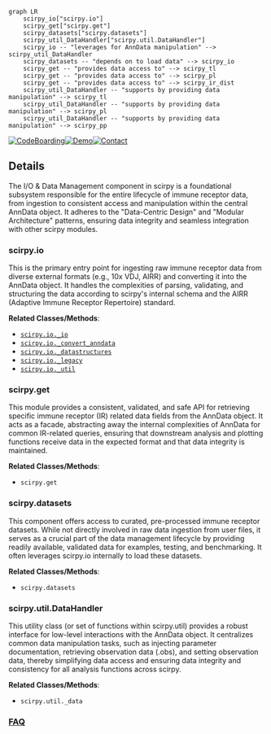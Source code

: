 ```mermaid
graph LR
    scirpy_io["scirpy.io"]
    scirpy_get["scirpy.get"]
    scirpy_datasets["scirpy.datasets"]
    scirpy_util_DataHandler["scirpy.util.DataHandler"]
    scirpy_io -- "leverages for AnnData manipulation" --> scirpy_util_DataHandler
    scirpy_datasets -- "depends on to load data" --> scirpy_io
    scirpy_get -- "provides data access to" --> scirpy_tl
    scirpy_get -- "provides data access to" --> scirpy_pl
    scirpy_get -- "provides data access to" --> scirpy_ir_dist
    scirpy_util_DataHandler -- "supports by providing data manipulation" --> scirpy_tl
    scirpy_util_DataHandler -- "supports by providing data manipulation" --> scirpy_pl
    scirpy_util_DataHandler -- "supports by providing data manipulation" --> scirpy_pp
```

[![CodeBoarding](https://img.shields.io/badge/Generated%20by-CodeBoarding-9cf?style=flat-square)](https://github.com/CodeBoarding/GeneratedOnBoardings)[![Demo](https://img.shields.io/badge/Try%20our-Demo-blue?style=flat-square)](https://www.codeboarding.org/demo)[![Contact](https://img.shields.io/badge/Contact%20us%20-%20contact@codeboarding.org-lightgrey?style=flat-square)](mailto:contact@codeboarding.org)

## Details

The I/O & Data Management component in scirpy is a foundational subsystem responsible for the entire lifecycle of immune receptor data, from ingestion to consistent access and manipulation within the central AnnData object. It adheres to the "Data-Centric Design" and "Modular Architecture" patterns, ensuring data integrity and seamless integration with other scirpy modules.

### scirpy.io
This is the primary entry point for ingesting raw immune receptor data from diverse external formats (e.g., 10x VDJ, AIRR) and converting it into the AnnData object. It handles the complexities of parsing, validating, and structuring the data according to scirpy's internal schema and the AIRR (Adaptive Immune Receptor Repertoire) standard.


**Related Classes/Methods**:

- <a href="https://github.com/scverse/scirpy/blob/main/src/scirpy/io/_io.py" target="_blank" rel="noopener noreferrer">`scirpy.io._io`</a>
- <a href="https://github.com/scverse/scirpy/blob/main/src/scirpy/io/_convert_anndata.py" target="_blank" rel="noopener noreferrer">`scirpy.io._convert_anndata`</a>
- <a href="https://github.com/scverse/scirpy/blob/main/src/scirpy/io/_datastructures.py" target="_blank" rel="noopener noreferrer">`scirpy.io._datastructures`</a>
- <a href="https://github.com/scverse/scirpy/blob/main/src/scirpy/io/_legacy.py" target="_blank" rel="noopener noreferrer">`scirpy.io._legacy`</a>
- <a href="https://github.com/scverse/scirpy/blob/main/src/scirpy/io/_util.py" target="_blank" rel="noopener noreferrer">`scirpy.io._util`</a>


### scirpy.get
This module provides a consistent, validated, and safe API for retrieving specific immune receptor (IR) related data fields from the AnnData object. It acts as a facade, abstracting away the internal complexities of AnnData for common IR-related queries, ensuring that downstream analysis and plotting functions receive data in the expected format and that data integrity is maintained.


**Related Classes/Methods**:

- `scirpy.get`


### scirpy.datasets
This component offers access to curated, pre-processed immune receptor datasets. While not directly involved in raw data ingestion from user files, it serves as a crucial part of the data management lifecycle by providing readily available, validated data for examples, testing, and benchmarking. It often leverages scirpy.io internally to load these datasets.


**Related Classes/Methods**:

- `scirpy.datasets`


### scirpy.util.DataHandler
This utility class (or set of functions within scirpy.util) provides a robust interface for low-level interactions with the AnnData object. It centralizes common data manipulation tasks, such as injecting parameter documentation, retrieving observation data (.obs), and setting observation data, thereby simplifying data access and ensuring data integrity and consistency for all analysis functions across scirpy.


**Related Classes/Methods**:

- `scirpy.util._data`




### [FAQ](https://github.com/CodeBoarding/GeneratedOnBoardings/tree/main?tab=readme-ov-file#faq)
